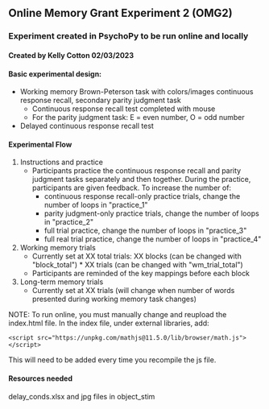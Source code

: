 ## Online Memory Grant Experiment 2 (OMG2)
### Experiment created in PsychoPy to be run online and locally
#### Created by Kelly Cotton 02/03/2023


#### Basic experimental design:
* Working memory Brown-Peterson task with colors/images continuous response recall, secondary parity judgment task 
	* Continuous response recall test completed with mouse
	* For the parity judgment task: E = even number, O = odd number
* Delayed continuous response recall test

#### Experimental Flow
1. Instructions and practice
	* Participants practice the continuous response recall and parity judgment tasks separately and then together. During the practice, participants are given feedback. To increase the number of:
		* continuous response recall-only practice trials, change the number of loops in "practice_1" 
		* parity judgment-only practice trials, change the number of loops in "practice_2"
		* full trial practice, change the number of loops in "practice_3" 
		* full real trial practice, change the number of loops in "practice_4"
2. Working memory trials
	* Currently set at XX total trials: XX blocks (can be changed with "block_total") * XX trials (can be changed with "wm_trial_total")
	* Participants are reminded of the key mappings before each block
3. Long-term memory trials
	* Currently set at XX trials (will change when number of words presented during working memory task changes)

NOTE:
To run online, you must manually change and reupload the index.html file. 
In the index file, under external libraries, add:
```
<script src="https://unpkg.com/mathjs@11.5.0/lib/browser/math.js"></script> 
```

This will need to be added every time you recompile the js file.

#### Resources needed
delay_conds.xlsx and jpg files in object_stim
